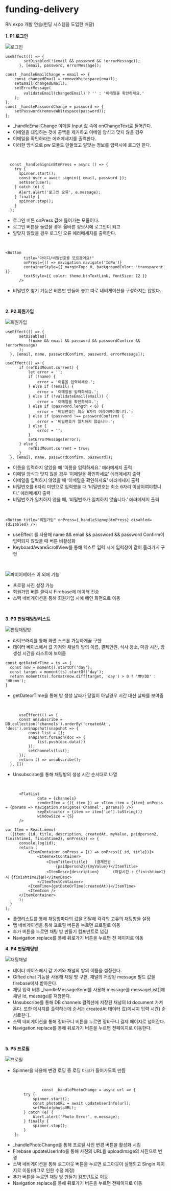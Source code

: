 # funding-delivery
RN expo 개발 연습(펀딩 시스템을 도입한 배달)
<br>
<br>
**1. P1 로그인**


![로그인](로그인.PNG)


```
useEffect(() => {
        setDisabled(!(email && password && !errorMessage));
      }, [email, password, errorMessage]);

const _handleEmailChange = email => {
    const changedEmail = removeWhitespace(email);
    setEmail(changedEmail);
    setErrorMessage(
        validateEmail(changedEmail) ? '' : '이메일을 확인하세요.'
    );
};
const _handlePasswordChange = password => {
    setPassword(removeWhitespace(password));
};
```
- _handleEmailChange 이메일 Input 값 속에 onChangeText로 들어간다.
- 이메일을 대입하는 것에 공백을 제거하고 이메일 양식과 맞지 않을 경우
- 이메일을 확인하라는 에러메세지를 출력한다.
- 이러한 방식으로 pw 모듈도 만들었고 알맞는 정보를 입력시에 로그인 한다.
<br>


```
  const _handleSigninBtnPress = async () => {
    try {
      spinner.start();
      const user = await signin({ email, password });
      setUser(user);
    } catch (e) {
      Alert.alert('로그인 오류', e.message);
    } finally {
      spinner.stop();
    }
  };
  ```
  - 로그인 버튼 onPress 값에 들어가는 모듈이다.
  - 로그인 버튼을 눌렀을 경우 옳바른 정보시에 로그인이 되고
  - 알맞지 않았을 경우 로그인 오류 에러메세지를 출력한다.
  <br>
  
  
  ```
  <Button
          title="아이디/비밀번호를 모르겠어요!"
          onPress={() => navigation.navigate('IdPw')}
          containerStyle={{ marginTop: 0, backgroundColor: 'transparent' }}
          textStyle={{ color: theme.btnTextLink, fontSize: 12 }}
        />
  ```
  - 비밀번호 찾기 기능은 버튼만 만들어 놓고 따로 네비게이션을 구성하지는 않았다.
  <br>
  
  
  **2. P2 회원가입**
  
  
  ![회원가입](회원가입.PNG)
  
  
  ```
  useEffect(() => {
        setDisabled(
            !(name && email && password && passwordConfirm && !errorMessage)
        );
    }, [email, name, passwordConfirm, password, errorMessage]);
  
  useEffect(() => {
        if (refDidMount.current) {
            let error = '';
            if (!name) {
                error = '이름을 입력하세요.';
            } else if (!email) {
                error = '이메일을 입력하세요.';
            } else if (!validateEmail(email)) {
                error = '이메일을 확인하세요.';
            } else if (password.length < 6) {
                error = '비밀번호는 최소 6자리 이상이여야합니다.';
            } else if (password !== passwordConfirm) {
                error = '비밀번호가 일치하지 않습니다.';
            } else {
                error = '';
            }
            setErrorMessage(error);
        } else {
            refDidMount.current = true;
        }
    }, [email, name, passwordConfirm, password]);
  ```
  - 이름을 입력하지 않았을 때 ‘이름을 입력하세요.’ 에러메세지 출력
  - 이메일 양식과 맞지 않을 경우 ‘이메일을 확인하세요’ 에러메세지 출력
  - 이메일을 입력하지 않았을 때 ‘이메일을 확인하세요' 에러메세지 출력
  - 비밀번호를 6자리 미만으로 입력했을 때 ‘비밀번호는 최소 6자리 이상이여야합니다.’ 에러메세지 출력
  - 비밀번호가 일치하지 않을 때, ‘비밀번호가 일치하지 않습니다.’ 에러메세지 출력
  <br>
  
  
  ```
  <Button title="회원가입" onPress={_handleSignupBtnPress} disabled={disabled} />
  ```
  - useEffect 를 사용해 name && email && password && password Confirm이 입력되지 않았을 때 버튼 비활성화
  - KeyboardAwareScrollView를 통해 텍스트 입력 시에 입력창이 같이 올라가게 구현
  <br>

  
  ![파이어베이스](파이어베이스.png)
  이 외에 기능
  - 프로필 사진 설정 가능
  - 회원가입 버튼 클릭시 Firebase에 데이터 전송
  - 스택 네비게이션을 통해 회원가입 시에 메인 화면으로 이동
<br>
  


  
  **3. P3 펀딩채팅방리스트**
  
  
  ![펀딩채팅방](펀딩채팅방.PNG)
  - <ScrollView> 라이브러리를 통해 화면 스크롤 가능하게끔 구현
  - 데이터 베이스에서 값 가져와 채널의 방의 이름, 결제인원, 식사 장소, 마감 시간, 방 생성 시간을 리스트에 보여줌
    <br>    
        
    
  ```
  const getDateOrTime = ts => {
    const now = moment().startOf('day');
    const target = moment(ts).startOf('day');
    return moment(ts).format(now.diff(target, 'day') > 0 ? 'MM/DD' : 'HH:mm');
}
  ```
  - getDateorTime을 통해 방 생성 날짜가 당일이 아닐경우 시간 대신 날짜를 보여줌
<br>
        
        
  ```
        useEffect(() => {
        const unsubscribe = DB.collection('channels').orderBy('createdAt', 'desc').onSnapshot(snapshot => {
            const list = [];
            snapshot.forEach(doc => {
                list.push(doc.data())
            });
            setChannels(list);
        });
        return () => unsubscribe();
    }, [])
  ```
  - Unsubscirbe를 통해 채팅방의 생성 시간 순서대로 나열
<br>
        
        
  ```
        <FlatList
                data = {channels}
                renderItem = {({ item }) => <Item item = {item} onPress = {params => navigation.navigate('Channel', params)} />}
                keyExtractor = {item => item['id'].toString()}
                windowSize = {5}
        />
  ```
  ```
  var Item = React.memo(
    ({item: {id, title, description, createdAt, myValue, paidperson2, finishtime1, finishtime2}, onPress}) => {
        console.log(id);
        return (
            <ItemContainer onPress = {() => onPress({ id, title})}>
                <ItemTextContainer>
                    <ItemTitle>{title}   (결제인원 :
                        {paidperson2}/{myValue})</ItemTitle>
                    <ItemDesc>{description}      (마감시간 : {finishtime1}시 {finishtime2}분)</ItemDesc>
                </ItemTextContainer>
            <ItemTime>{getDateOrTime(createdAt)}</ItemTime>
            <ItemIcon />
        </ItemContainer>
        );
    }
);
  ```
  - 플랫리스트를 통해 채팅방마다의 값을 전달해 각각의 고유의 채팅방을 설정
  - 탭 네비게이션을 통해 프로필 버튼을 누르면 프로필로 이동
  - 추가 버튼을 누르면 채팅 방 만들기 컴포넌트로 넘김
  - Navigation.replace를 통해 뒤로가기 버튼을 누르면 전 페이지로 이동
                
 
        
**4. P4 펀딩채팅방**
                
                
![채팅채널](채팅채널.PNG)
                
                
- 데이터 베이스에서 값 가져와 채널의 방의 이름을 설정한다.
- Gifted chat 기능을 사용해 채팅 방 구현, 채널의 저장된 message 필드 값을 firebase에서 받아온다.
- 채팅 입력 버튼 _handleMessageSend를 사용해 message를 messageList[]에 채널 Id, message를 저장한다.
- Unsubscribe를 통해 DB channels 컬렉션에 저장된 채널의 Id document 가져온다. 또한 메시지를 출력하는데 순서는 createdAt 데이터 값(메시지 입력 시간) 순서로한다. 
- 스택 네비게이션을 통해 장바구니 버튼을 누르면 장바구니 결제 페이지로 넘어간다.
- Navigation.replace를 통해 뒤로가기 버튼을 누르면 전페이지로 이동한다.
<br>
                
   
**5. P5 프로필**
                
                
![프로필](프로필.PNG)
                
              
- Spinner을 사용해 변경 로딩 중 로딩 마크가 들어가도록 만듬
<br>
                
                
```
                const _handlePhotoChange = async url => {
        try {
            spinner.start();
            const photoURL = await updateUserInfo(url);
            setPhoto(photoURL);
        } catch (e) {
            Alert.alert('Photo Error', e.message);
        } finally {
            spinner.stop();
        }
    };
```
- _handlePhotoChange를 통해 프로필 사진 변경 버튼을 활성화 시킴
- Firebase updateUserInfo를 통해 사진의 URL을 uploadImage의 사진으로 변경 
- 스택 네비게이션을 통해 로그아웃 버튼을 누르면 로그아웃이 실행되고 Singin 페이지로 이동(버그로 인한 수정 예정)
- 추가 버튼을 누르면 채팅 방 만들기 컴포넌트로 이동
- Navigation.replace를 통해 뒤로가기 버튼을 누르면 전페이지로 이동

  
  
  
  
  
  
  

